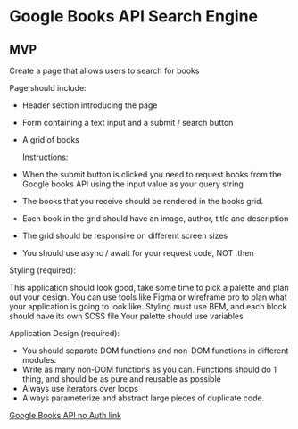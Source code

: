 # Google Books API Search Engine

## MVP

Create a page that allows users to search for books

Page should include:
-   Header section introducing the page
-   Form containing a text input and a submit / search button
-   A grid of books

    Instructions:

-   When the submit button is clicked you need to request books from the Google books API using the input value as your query string
-   The books that you receive should be rendered in the books grid.
-   Each book in the grid should have an image, author, title and description
-   The grid should be responsive on different screen sizes
-   You should use async / await for your request code, NOT .then

Styling (required):

This application should look good, take some time to pick a palette and plan out your design. You can use tools like Figma or wireframe pro to plan what your application is going to look like.
Styling must use BEM, and each block should have its own SCSS file Your palette should use variables

Application Design (required):

-   You should separate DOM functions and non-DOM functions in different modules.
-   Write as many non-DOM functions as you can. Functions should do 1 thing, and should be as pure and reusable as possible
-   Always use iterators over loops
-   Always parameterize and abstract large pieces of duplicate code.


[Google Books API no Auth link](https://developers.google.com/books/docs/v1/using#WorkingVolumes)